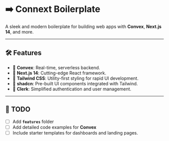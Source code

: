# ➡️ Connext Boilerplate

A sleek and modern boilerplate for building web apps with **Convex**, **Next.js 14**, and more.

---

## 🛠️ Features

-   🔄 **Convex**: Real-time, serverless backend.
-   🚀 **Next.js 14**: Cutting-edge React framework.
-   🎨 **Tailwind CSS**: Utility-first styling for rapid UI development.
-   🧩 **shadcn**: Pre-built UI components integrated with Tailwind.
-   🔐 **Clerk**: Simplified authentication and user management.

---

## 📝 TODO

-   [ ] Add **`features`** folder
-   [ ] Add detailed code examples for **Convex**
-   [ ] Include starter templates for dashboards and landing pages.
